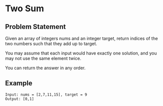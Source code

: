 # Two Sum

## Problem Statement
Given an array of integers nums and an integer target, return indices of the two numbers such that they add up to target.

You may assume that each input would have exactly one solution, and you may not use the same element twice.

You can return the answer in any order.

## Example
```
Input: nums = [2,7,11,15], target = 9
Output: [0,1]
```
